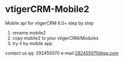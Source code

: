 # vtigerCRM-Mobile2
Mobile api for vtigerCRM 6.0+
step by step
 1. rename mobile2
 2. copy mobile2 to your vtigerCRM/Modules 
 3. try it by mobile app
 
contact us qq: 292455070 e-mail:292455070@qq.com

